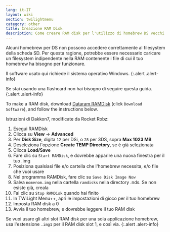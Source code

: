```yaml
---
lang: it-IT
layout: wiki
section: twilightmenu
category: other
title: Creazione RAM Disk
description: Come creare RAM disk per l'utilizzo di homebrew DS vecchi con TWiLight Menu++
---
```


Alcuni homebrew per DS non possono accedere correttamente al filesystem della scheda SD. Per questa ragione, potrebbe essere necessario caricare un filesystem indipendente nella RAM contenente i file di cui il tuo homebrew ha bisogno per funzionare.

Il software usato qui richiede il sistema operativo Windows.
{:.alert .alert-info}

Se stai usando una flashcard non hai bisogno di seguire questa guida.
{:.alert .alert-info}

To make a RAM disk, download [Dataram RAMDisk](https://web.archive.org/web/20240923165935/https://memory.dataram.com/products-and-services/software/ramdisk#freeware) (click `Download Software`), and follow the instructions below.

Istruzioni di Dakkon7, modificate da Rocket Robz:

1. Esegui RAMDisk
1. Clicca su **View** -> **Advanced**
1. Per **Disk Size**, digita `12` per DSi, o `28` per 3DS, sopra **Max 1023 MB**
1. Deseleziona l'opzione **Create TEMP Directory**, se è già selezionata
1. Clicca **Load/Save**
1. Fare clic su `Start RAMDisk`, e dovrebbe apparire una nuova finestra per il tuo .img
1. Posiziona qualsiasi file e/o cartella che l'homebrew necessita, e/o file che vuoi usare
1. Nel programma RAMDisk, fare clic su `Save Disk Image Now`
1. Salva `nomerom.img` nella cartella `ramdisks` nella directory .nds. Se non esiste già, creala
1. Fai clic su `Stop RAMDisk` quando hai finito
1. In TWiLight Menu++, apri le impostazioni di gioco per il tuo homebrew
1. Imposta RAM disk a 0
1. Avvia il tuo homebrew, e dovrebbe leggere il tuo RAM disk

Se vuoi usare gli altri slot RAM disk per una sola applicazione homebrew, usa l'estensione `.img1` per il RAM disk slot 1, e così via.
{:.alert .alert-info}
